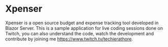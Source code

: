 # Xpenser
Xpenser is a open source budget and expense tracking tool developed in Blazor Server.
This is a sample application for live coding sessions done on Twitch, you can also understand the code, watch the development and contribute by joining me https://www.twitch.tv/techierathore. 

